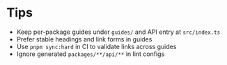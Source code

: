 # Tips

- Keep per-package guides under `guides/` and API entry at `src/index.ts`
- Prefer stable headings and link forms in guides
- Use `pnpm sync:hard` in CI to validate links across guides
- Ignore generated `packages/**/api/**` in lint configs
